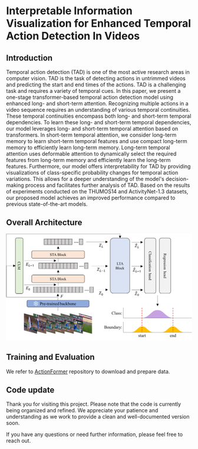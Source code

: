 # Interpretable Information Visualization for Enhanced Temporal Action Detection In Videos

## Introduction
Temporal action detection (TAD) is one of the most active research areas in computer vision. TAD is the task of detecting actions in untrimmed videos and predicting the start and end times of the actions. TAD is a challenging task and requires a variety of temporal cues. In this paper, we present a one-stage transformer-based temporal action detection model using enhanced long- and short-term attention. Recognizing multiple actions in a video sequence requires an understanding of various temporal continuities. These temporal continuities encompass both long- and short-term temporal dependencies. To learn these long- and short-term temporal dependencies, our model leverages long- and short-term temporal attention based on transformers. In short-term temporal attention, we consider long-term memory to learn short-term temporal features and use compact long-term memory to efficiently learn long-term memory. Long-term temporal attention uses deformable attention to dynamically select the required features from long-term memory and efficiently learn the long-term features. Furthermore, our model offers interpretability for TAD by providing visualizations of class-specific probability changes for temporal action variations. This allows for a deeper understanding of the model's decision-making process and facilitates further analysis of TAD. Based on the results of experiments conducted on the THUMOS14 and ActivityNet-1.3 datasets, our proposed model achieves an improved performance compared to previous state-of-the-art models.


## Overall Architecture
<div align="center">
  <img src="lsta.png" width="800px"/>
</div>


## Training and Evaluation

We refer to [ActionFormer](https://github.com/happyharrycn/actionformer_release) repository to download and prepare data.



## Code update
Thank you for visiting this project. Please note that the code is currently being organized and refined. We appreciate your patience and understanding as we work to provide a clean and well-documented version soon.


If you have any questions or need further information, please feel free to reach out.

